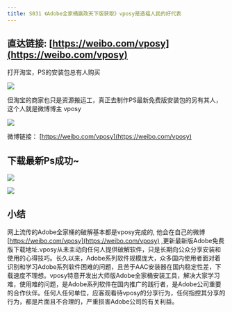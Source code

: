 ```yaml
---
title: S031 《Adobe全家桶嬴政天下版获取》vposy是造福人民的好代表
---
```




## 直达链接: [https://weibo.com/vposy](https://weibo.com/vposy)

打开淘宝，PS的安装包总有人购买

![](https://www.v2fy.com/asset/0i/OnlineToolsBook/OnlineToolsBookMD/S033_adobe.assets/1240-20200829131329718.png)

但淘宝的商家也只是资源搬运工，真正去制作PS最新免费版安装包的另有其人，这个人就是微博博主 vposy

![](https://www.v2fy.com/asset/0i/OnlineToolsBook/OnlineToolsBookMD/S033_adobe.assets/1240-20200829131329822.png)

微博链接： [https://weibo.com/vposy](https://weibo.com/vposy)

## 下载最新Ps成功~

![](https://www.v2fy.com/asset/0i/OnlineToolsBook/OnlineToolsBookMD/S033_adobe.assets/1240.png)

![](https://www.v2fy.com/asset/0i/OnlineToolsBook/OnlineToolsBookMD/S033_adobe.assets/1240-20200829131329798.png)



## 小结

网上流传的Adobe全家桶的破解基本都是vposy完成的, 他会在自己的微博[https://weibo.com/vposy](https://weibo.com/vposy) ,更新最新版Adobe免费版下载地址.vposy从未主动向任何人提供破解软件，只是长期向公众分享安装和使用的心得技巧。长久以来，Adobe系列软件规模庞大，众多国内使用者面对着识别和学习Adobe系列软件困难的问题，且苦于AAC安装器在国内稳定性差，下载速度不理想。vposy特意开发出大师版Adobe全家桶安装工具，解决大家学习难，使用难的问题，是Adobe系列软件在国内推广的践行者，是Adobe公司重要的合作伙伴。任何人任何单位，应客观看待vposy的分享行为，任何指控其分享的行为，都是片面且不合理的，严重损害Adobe公司的有关利益。

